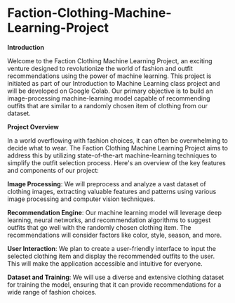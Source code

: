 # Faction-Clothing-Machine-Learning-Project
**Introduction**

Welcome to the Faction Clothing Machine Learning Project, an exciting venture designed to revolutionize the world of fashion and outfit recommendations using the power of machine learning. This project is initiated as part of our Introduction to Machine Learning class project and will be developed on Google Colab. Our primary objective is to build an image-processing machine-learning model capable of recommending outfits that are similar to a randomly chosen item of clothing from our dataset.

**Project Overview**

In a world overflowing with fashion choices, it can often be overwhelming to decide what to wear. The Faction Clothing Machine Learning Project aims to address this by utilizing state-of-the-art machine-learning techniques to simplify the outfit selection process. Here's an overview of the key features and components of our project:

**Image Processing**: We will preprocess and analyze a vast dataset of clothing images, extracting valuable features and patterns using various image processing and computer vision techniques.

**Recommendation Engine**: Our machine learning model will leverage deep learning, neural networks, and recommendation algorithms to suggest outfits that go well with the randomly chosen clothing item. The recommendations will consider factors like color, style, season, and more.

**User Interaction**: We plan to create a user-friendly interface to input the selected clothing item and display the recommended outfits to the user. This will make the application accessible and intuitive for everyone.

**Dataset and Training**: We will use a diverse and extensive clothing dataset for training the model, ensuring that it can provide recommendations for a wide range of fashion choices.


